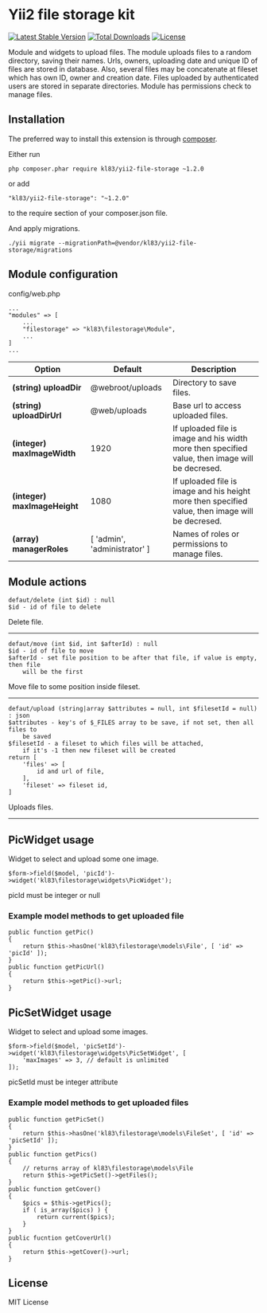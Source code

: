 # Yii2 file storage kit
[![Latest Stable Version](https://poser.pugx.org/kl83/yii2-file-storage/v/stable)](https://packagist.org/packages/kl83/yii2-file-storage)
[![Total Downloads](https://poser.pugx.org/kl83/yii2-file-storage/downloads)](https://packagist.org/packages/kl83/yii2-file-storage)
[![License](https://poser.pugx.org/kl83/yii2-file-storage/license)](https://packagist.org/packages/kl83/yii2-file-storage)

Module and widgets to upload files. The module uploads files to a random directory, saving their names. Urls, owners, uploading date and unique ID of files are stored in database. Also, several files may be concatenate at fileset which has own ID, owner and creation date. Files uploaded by authenticated users are stored in separate directories. Module has permissions check to manage files.

## Installation
The preferred way to install this extension is through [composer](https://getcomposer.org/).

Either run

~~~
php composer.phar require kl83/yii2-file-storage ~1.2.0
~~~

or add

~~~
"kl83/yii2-file-storage": "~1.2.0"
~~~

to the require section of your composer.json file.

And apply migrations.

~~~
./yii migrate --migrationPath=@vendor/kl83/yii2-file-storage/migrations
~~~

## Module configuration
config/web.php

~~~
...
"modules" => [
    ...
    "filestorage" => "kl83\filestorage\Module",
    ...
]
...
~~~

Option|Default|Description
------|-------|-----------
**(string) uploadDir**|@webroot/uploads|Directory to save files.
**(string) uploadDirUrl**|@web/uploads|Base url to access uploaded files.
**(integer) maxImageWidth**|1920|If uploaded file is image and his width more then specified value, then image will be decresed.
**(integer) maxImageHeight**|1080|If uploaded file is image and his height more then specified value, then image will be decresed.
**(array) managerRoles**|[ 'admin', 'administrator' ]|Names of roles or permissions to manage files.

## Module actions

```
defaut/delete (int $id) : null
$id - id of file to delete
```

Delete file.

***

```
defaut/move (int $id, int $afterId) : null
$id - id of file to move
$afterId - set file position to be after that file, if value is empty, then file
    will be the first
```

Move file to some position inside fileset.

***

```
defaut/upload (string|array $attributes = null, int $filesetId = null) : json
$attributes - key's of $_FILES array to be save, if not set, then all files to
    be saved
$filesetId - a fileset to which files will be attached,
    if it's -1 then new fileset will be created
return [
    'files' => [
        id and url of file,
    ],
    'fileset' => fileset id,
]
```

Uploads files.

***

## PicWidget usage

Widget to select and upload some one image.

~~~
$form->field($model, 'picId')->widget('kl83\filestorage\widgets\PicWidget');
~~~

picId must be integer or null

### Example model methods to get uploaded file

~~~
public function getPic()
{
    return $this->hasOne('kl83\filestorage\models\File', [ 'id' => 'picId' ]);
}
public function getPicUrl()
{
    return $this->getPic()->url;
}
~~~

## PicSetWidget usage

Widget to select and upload some images.

~~~
$form->field($model, 'picSetId')->widget('kl83\filestorage\widgets\PicSetWidget', [
    'maxImages' => 3, // default is unlimited
]);
~~~

picSetId must be integer attribute

### Example model methods to get uploaded files

~~~
public function getPicSet()
{
    return $this->hasOne('kl83\filestorage\models\FileSet', [ 'id' => 'picSetId' ]);
}
public function getPics()
{
    // returns array of kl83\filestorage\models\File
    return $this->getPicSet()->getFiles();
}
public function getCover()
{
    $pics = $this->getPics();
    if ( is_array($pics) ) {
        return current($pics);
    }
}
public fucntion getCoverUrl()
{
    return $this->getCover()->url;
}
~~~

## License

MIT License
